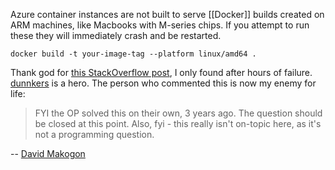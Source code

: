 Azure container instances are not built to serve [[Docker]] builds created on ARM machines, like Macbooks with M-series chips.  If you attempt to run these they will immediately crash and be restarted.

```
docker build -t your-image-tag --platform linux/amd64 .
```

Thank god for [this StackOverflow post](https://stackoverflow.com/a/77182483), I only found after hours of failure.  [dunnkers](https://stackoverflow.com/users/3047500/dunnkers) is a hero.  The person who commented this is now my enemy for life:

> FYI the OP solved this on their own, 3 years ago. The question should be closed at this point. Also, fyi - this really isn't on-topic here, as it's not a programming question.

-- [David Makogon](https://stackoverflow.com/users/272109/david-makogon "69,925 reputation")